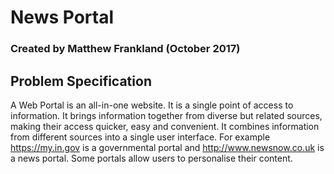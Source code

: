 # News Portal

### Created by Matthew Frankland (October 2017)

## Problem Specification

A Web Portal is an all-in-one website. It is a single point of access to information. It brings information together from diverse but related sources, making their access quicker, easy and convenient. It combines information from different sources into a single user interface. For example https://my.in.gov is a governmental portal and http://www.newsnow.co.uk is a news portal. Some portals allow users to personalise their content.
